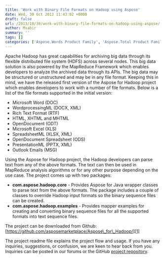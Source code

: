 ```yaml
---
title: 'Work with Binary File Formats on Hadoop using Aspose'
date: Wed, 30 Oct 2013 11:43:02 +0000
draft: false
url: /2013/10/30/work-with-binary-file-formats-on-hadoop-using-aspose/
author: Msabir
summary: ''
tags: []
categories: ['Aspose.Words Product Family', 'Aspose.Total Product Family', 'Aspose.Cells Product Family', 'Aspose.Email Product Family', 'Aspose.Slides Product Family']
---
```


Apache Hadoop has great capabilities for archiving big data through its flexible distributed file system (HDFS) across several nodes. This big data solution is also powered by the MapReduce Framework which enables developers to analyze the archived data through its APIs. The big data may be structured or unstructured and may be in any file format. Keeping this in mind, we have the released first version of the Aspose for Hadoop project which enables developers to work with a number of file formats. Below is a list of the file formats supported in the initial version:

*   Microsoft Word (DOC)
*   WordprocessingML (DOCX, XML)
*   Rich Text Format (RTF)
*   HTML, XHTML and MHTML
*   OpenDocument (ODT)
*   Microsoft Excel (XLS)
*   SpreadsheetML (XLSX, XML)
*   OpenDocument Spreadsheet (ODS)
*   PresentationML (PPTX, XML)
*   Outlook Emails (MSG)

Using the Aspose for Hadoop project, the Hadoop developers can parse text from any of the above formats. The text can then be used in MapReduce analysis algorithms or for any other purpose depending on the use case. The project comes up with two packages:

*   **com.aspose.hadoop.core** - Provides Aspose for Java wrapper classes to parse text from the above formats. The package includes a couple of classes to override Hadoop input formats so the binary sequence files can be created.
*   **com.aspose.hadoop.examples** - Provides mapper examples for creating and converting binary sequence files for all the supported formats into text sequence files.

The project can be downloaded from Github: [https://github.com/asposemarketplace/Aspose\_for\_Hadoop/][1]

The project readme file explains the project flow and usage. If you have any inquiries, suggestions, or confusion, we are keen to hear back from you. Inquiries can be posted in our forums or the GitHub [project repository][2].




[1]: https://github.com/asposemarketplace/Aspose_for_Hadoop/
[2]: https://github.com/asposemarketplace/Aspose_for_Hadoop/




